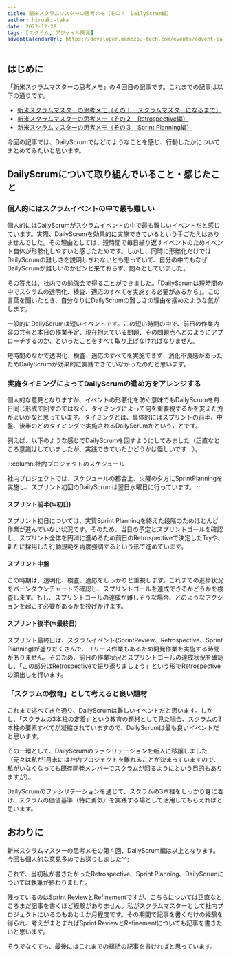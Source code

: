 ```yaml
---
title: 新米スクラムマスターの思考メモ（その４　DailyScrum編）
author: hiroaki-taka
date: 2022-12-28
tags: [スクラム, アジャイル開発]
adventCalendarUrl: https://developer.mamezou-tech.com/events/advent-calendar/2022/
---
```


## はじめに
「新米スクラムマスターの思考メモ」の４回目の記事です。これまでの記事は以下の通りです。

- [新米スクラムマスターの思考メモ（その１　スクラムマスターになるまで）](/blogs/2022/11/24/newcomer-scrum-master-01/)
- [新米スクラムマスターの思考メモ（その２　Retrospective編）](/blogs/2022/12/05/newcomer-scrum-master-02/)
- [新米スクラムマスターの思考メモ（その３　Sprint Planning編）](/blogs/2022/12/05/newcomer-scrum-master-03/)

今回の記事では、DailyScrumではどのようなことを感じ、行動したかについてまとめてみたいと思います。

## DailyScrumについて取り組んでいること・感じたこと

### 個人的にはスクラムイベントの中で最も難しい

個人的にはDailyScrumがスクラムイベントの中で最も難しいイベントだと感じています。実際、DailyScrumを効果的に実施できているという手ごたえはありませんでした。その理由としては、短時間で毎日繰り返すイベントのためイベント自体が形骸化しやすいと感じたためです。しかし、同時に形骸化だけではDailyScrumの難しさを説明しきれないとも思っていて、自分の中でもなぜDailyScrumが難しいのかピンと来ておらず、悶々としていました。

その答えは、社内での勉強会で得ることができました。「DailyScrumは短時間の中でスクラムの透明化、検査、適応のすべてを実施する必要があるから」。この言葉を聞いたとき、自分なりにDailyScrumの難しさの理由を掴めたような気がします。

一般的にDailyScrumは短いイベントです。この短い時間の中で、前日の作業内容の共有と本日の作業予定、現在抱えている問題、その問題点へどのようにアプローチするのか、といったことをすべて取り上げなければなりません。

短時間のなかで透明化、検査、適応のすべてを実施できず、消化不良感があったためDailyScrumが効果的に実践できていなかったのだと思います。


### 実施タイミングによってDailyScrumの進め方をアレンジする

個人的な意見となりますが、イベントの形骸化を防ぐ意味でもDailyScrumを毎日同じ形式で回すのではなく、タイミングによって何を重要視するかを変えた方がよいかなと思っています。タイミングとは、具体的にはスプリントの前半、中盤、後半のどのタイミングで実施されるDailyScrumかということです。

例えば、以下のような感じでDailyScrumを回すようにしてみました（正直なところ意識はしていましたが、実践できていたかどうかは怪しいです…）。

:::column:社内プロジェクトのスケジュール

社内プロジェクトでは、スケジュールの都合上、火曜の夕方にSprintPlanningを実施し、スプリント初回のDailyScrumは翌日水曜日に行っています。
:::

#### スプリント前半(≒初日)
スプリント初日については、実質Sprint Planningを終えた段階のためほとんど作業が進んでいない状況です。そのため、当日の予定とスプリントゴールを確認し、スプリント全体を円滑に進めるため前日のRetrospectiveで決定したTryや、新たに採用した行動規範を再度強調するという形で進めています。

#### スプリント中盤
この時期は、透明化、検査、適応をしっかりと重視します。これまでの進捗状況をバーンダウンチャートで確認し、スプリントゴールを達成できるかどうかを検査します。もし、スプリントゴールの達成が難しそうな場合、どのようなアクションを起こす必要があるかを投げかけます。

#### スプリント後半(≒最終日)
スプリント最終日は、スクラムイベント(SprintReview、Retrospective、Sprint Planning)が盛りだくさんで、リリース作業もあるため開発作業を実施する時間がありません。そのため、前日の作業状況とスプリントゴールの達成状況を確認し、「この部分はRetrospectiveで振り返りましょう」という形でRetrospectiveの頭出しを行います。

### 「スクラムの教育」として考えると良い題材

これまで述べてきた通り、DailyScrumは難しいイベントだと思います。しかし、「スクラムの3本柱の定着」という教育の題材として見た場合、スクラムの3本柱の要素すべてが凝縮されていますので、DailyScrumは最も良いイベントだと思います。

その一環として、DailyScrumのファシリテーションを新人に移譲しました（元々は私が1月末には社内プロジェクトを離れることが決まっていますので、私がいなくなっても既存開発メンバーでスクラムが回るようにという目的もありますが）。

DailyScrumのファシリテーションを通じて、スクラムの3本柱をしっかり身に着け、スクラムの価値基準（特に勇気）を実践する場として活用してもらえればと思います。

## おわりに

新米スクラムマスターの思考メモの第４回、DailyScrum編は以上となります。今回も個人的な意見多めでお送りしました^^;

これで、当初私が書きたかったRetrospective、Sprint Planning、DailyScrumについては執筆が終わりました。

残っているのはSprint ReviewとRefinementですが、こちらについては正直なところまだ記事を書くほど経験がありません。私がスクラムマスターとして社内プロジェクトにいるのもあと１か月程度です。その期間で記事を書くだけの経験を得られ、考えがまとまればSprint ReviewとRefinementについても記事を書きたいと思います。

そうでなくても、最後にはこれまでの総括の記事を書ければと思っています。